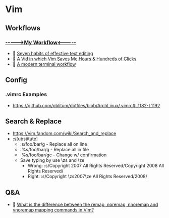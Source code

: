 # Vim

## Workflows
### [**----->My Workflow<-----**](vim-myworkflow.md)
- 📝 [Seven habits of effective text editing](https://www.moolenaar.net/habits.html)
- 🎥 [A Vid in which Vim Saves Me Hours & Hundreds of Clicks](https://www.youtube.com/watch?v=hraHAZ1-RaM)
- 📝 [A modern terminal workflow](https://wrotenwrites.com/a_modern_terminal_workflow_2/)

## Config
### .vimrc Examples
- https://github.com/oblitum/dotfiles/blob/ArchLinux/.vimrc#L1182-L1192
## Search & Replace
-  https://vim.fandom.com/wiki/Search_and_replace
- :s[ubstitute]
  - :s/foo/bar/g - Replace all on line
  - :%s/foo/bar/g - Replace all in file
  - :%s/foo/bar/gc - Change w/ confirmation
  - Save typing by use \zs and \ze
    - Wrong: :s/Copyright 2007 All Rights Reserved/Copyright 2008 All Rights Reserved/
    - Right: :s/Copyright \zs2007\ze All Rights Reserved/2008/
    
## Q&A 
- 💭 [What is the difference between the remap, noremap, nnoremap and vnoremap mapping commands in Vim?](https://stackoverflow.com/questions/3776117/what-is-the-difference-between-the-remap-noremap-nnoremap-and-vnoremap-mapping)
